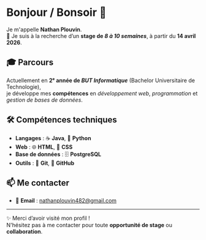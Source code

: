 # Bonjour / Bonsoir 👋

Je m'appelle **Nathan Plouvin**.  
🎯 Je suis à la recherche d’un **stage de *8 à 10 semaines***, à partir du **14 avril 2026**.

## 🎓 Parcours
Actuellement en **2ᵉ année de *BUT Informatique*** (Bachelor Universitaire de Technologie),  
je développe mes **compétences** en *développement web*, *programmation* et *gestion de bases de données*.

## 🛠️ Compétences techniques
- **Langages** : ☕ **Java**, 🐍 **Python**  
- **Web** : 🌐 **HTML**, 🎨 **CSS**  
- **Base de données** : 🗄️ **PostgreSQL**  
- **Outils** : 🔧 **Git**, 🐙 **GitHub**  

## 📫 Me contacter
- 📧 **Email** : [nathanplouvin482@gmail.com](mailto:nathanplouvin482@gmail.com)

---

✨ Merci d’avoir visité mon profil !  
N'hésitez pas à me contacter pour toute **opportunité de stage** ou **collaboration**.  
